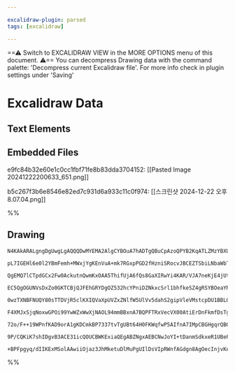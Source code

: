 ```yaml
---

excalidraw-plugin: parsed
tags: [excalidraw]

---
```

==⚠  Switch to EXCALIDRAW VIEW in the MORE OPTIONS menu of this document. ⚠== You can decompress Drawing data with the command palette: 'Decompress current Excalidraw file'. For more info check in plugin settings under 'Saving'


# Excalidraw Data
## Text Elements
## Embedded Files
e9fc84b32e60e1c0cc1fbf71fe8b83dda3704152: [[Pasted Image 20241222200633_651.png]]

b5c267f3b6e8546e82ed7c931d6a933c11c0f974: [[스크린샷 2024-12-22 오후 8.07.04.png]]

%%
## Drawing
```compressed-json
N4KAkARALgngDgUwgLgAQQQDwMYEMA2AlgCYBOuA7hADTgQBuCpAzoQPYB2KqATLZMzYBXUtiRoIACyhQ4zZAHoFAc0JRJQgEYA6bGwC2CgF7N6hbEcK4OCtptbErHALRY8RMpWdx8Q1TdIEfARcZgRmBShcZQUebQA2bQB2GjoghH0EDihmbgBtcDBQMBKIEm4IAA0AJU5MOAAtOFSSyFhECsJ9aKR+UsxuZwBWAA5EgEYh8YAGAE5ZngAWIaTZ

pL7IGEHl6e0l2YBmFemh+MWxjYgKEnVuA+mk7RGxpPGD2fHzniSRocvJBCEZTSbiLNbaWbTcbjJLTabxT48UYHS7WZTBbjTS7MKCkNgAawQAGE2Pg2KQKrjrMw4LhAtkWqVNLhsPjlHihBxiCSyRSJFSODS6VkoIzIAAzQj4fAAZVgGIkkhZGkCYogOLxhIA6jdJNxxtjcQSEHKYAr0IIPGqOcCOOFcmgDYVIGxadg1FtHXDLhyuXbmA7UBwhNLs

QgEMQ7lCTpdGCx2Fw0AckutnQwmKxOAA5ThifUjA6fQs8GaXIRwYi4KAR/VJA7neKjE4jUtpwjMAAi6WrkbQ4oIYUu7OEcAAksRA3kALqXTTCLkAUWCmWyk5naaIHHx3GDoY3bFZNb7A4Ql0lwXHFU0Q2wPHiSXFB008QQv0WL5GPAjSWwh3GxHiXBDgObBoWwaZxTWRY1WYdxxFQApWjAJ0kPGZ111aMouSwCpcB4NVxXITJLzQXd8ENKshEDCB

EC5QgOGUNVsDxZo0GKTCBjQJFEhGRYDgOZ532hcYPniDZNkxcSrl1bhfkeSZ4gRSYBOeaYRikgEgRBR0BImU45OWGY5ikjhKPIfAdWIW5HWhRYTLMggAAlAWBUUdIWZ0AF9Ck8vp2MgcoJHoTBoQsoYDmqAB5CseHxIYACEswsRyADU1XaeCym6ZRejTTjUGcNZxm0ESxhhIYoUU15Lk9ArDIhFMZgLHgRiheY7LTa4rL1JNZiGPY1OA14khWBZU

0wzTXNBFNUQY80sTTDVjR5clKXIQVaXpUVZxZNlfW5UlVv5dahS2gipVleVMstcpDU1BBLOs3g7uNU1zXVUlbrTG1JH9QMUNKV0WQ9fVvTTYdy3HNczyIhASKDENyLbbD8ogXADmtediD+ndEbDI9UCGIYSySRYkQWzC40zRNUHuMS0yphMcw4PM0HiZNpj4vr1LbTtuwJ/t8EHNM505YglwyEVobTctKx7Wt6zGUZxh4eFxtKTdt1IvH90PXtUE

F4XMJxSjqNoxwGPOi99YwWZxWwXjNAOL94mmBBxnA7BQPFTRxVecVX00AtiErDnFkmfDsTg/JnWQ8S0NaDDSmY11celHzwAwtG4DgOUq3g9joABTIKiIKa+gYQgEAoeLdohrkVr5dAAGJxTb9vGQgbARC20dq30OV7sbipm/Gd3x877vSF7/va9ZeuDt5NbqU2kVJ57kU+4yAAxC63uuz7IwrqeZ4yQfjUenrnsKLuN+yLeB6NQl94qG6j5vk/N/

72o/F++19WPnfKAD9orA1gKDCmkBP7337tvTgUBt64H0FKWqfwP5AIfnA7IMpCBGHgqrQB08v4ZAACpYCgAAQTLjTCAwRxTbXQUQmBZ8oikEodPNgFAAS4H1mRQhp99ALi5BQjhXCQg2zpHiKg/DiH6BEVIkh8BMr7U7rBPE0pKjcHmLseIIxDicxarMeI8x1bqhTtKAAmtwWEjwibfFeKMRYrwLg3yMGwAw3B/IMAIEIeCuxubOwTmAXyjCBE/z

9P/CQKiK7shIDgvB3ACE31icQOUCBWKExiaQEgABZNgxAEBCNwJoYI+tDanmSdkxeR1UBePiqSG2pBlDMgABQk2oLwGEHT2moF2EMAAlGqaoCBlAhjpBUJprSeD3G6TM3gcy+mDJ8jI7BT8EDRSgAmQMfCb6ESQQgYZ2FsmWzYmmLIxTSncFxL4y42AiAZOuRUzCpkS5oEeZcYQUBNzwUecsm+dgABWCBsA5BlKZOAeSClFJKQLE8FcWSbMYCQ9x

+BPFpgyq/dIIKExMSolAAwiiOjaz3JhMketuDlMuPgUIlDsVIpRWnfAGdgn8AgOecInjvKeSAA==
```
%%
